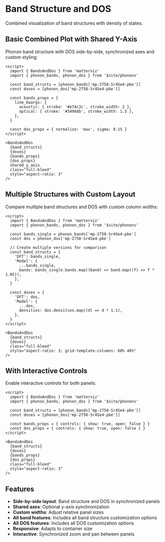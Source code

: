 # Band Structure and DOS

Combined visualization of band structures with density of states.

## Basic Combined Plot with Shared Y-Axis

Phonon band structure with DOS side-by-side, synchronized axes and custom styling:

```svelte example
<script>
  import { BandsAndDos } from 'matterviz'
  import { phonon_bands, phonon_dos } from '$site/phonons'

  const band_structs = [phonon_bands['mp-2758-Sr4Se4-pbe']]
  const doses = [phonon_dos['mp-2758-Sr4Se4-pbe']]

  const bands_props = {
    line_kwargs: {
      acoustic: { stroke: '#e74c3c', stroke_width: 2 },
      optical: { stroke: '#3498db', stroke_width: 1.5 },
    },
  }

  const dos_props = { normalize: 'max', sigma: 0.15 }
</script>

<BandsAndDos
  {band_structs}
  {doses}
  {bands_props}
  {dos_props}
  shared_y_axis
  class="full-bleed"
  style="aspect-ratio: 3"
/>
```

## Multiple Structures with Custom Layout

Compare multiple band structures and DOS with custom column widths:

```svelte example
<script>
  import { BandsAndDos } from 'matterviz'
  import { phonon_bands, phonon_dos } from '$site/phonons'

  const bands_single = phonon_bands['mp-2758-Sr4Se4-pbe']
  const dos = phonon_dos['mp-2758-Sr4Se4-pbe']

  // Create multiple versions for comparison
  const band_structs = {
    'DFT': bands_single,
    'Model': {
      ...bands_single,
      bands: bands_single.bands.map((band) => band.map((f) => f * 1.05)),
    },
  }

  const doses = {
    'DFT': dos,
    'Model': {
      ...dos,
      densities: dos.densities.map((d) => d * 1.1),
    },
  }
</script>

<BandsAndDos
  {band_structs}
  {doses}
  class="full-bleed"
  style="aspect-ratio: 3; grid-template-columns: 60% 40%"
/>
```

## With Interactive Controls

Enable interactive controls for both panels:

```svelte example
<script>
  import { BandsAndDos } from 'matterviz'
  import { phonon_bands, phonon_dos } from '$site/phonons'

  const band_structs = [phonon_bands['mp-2758-Sr4Se4-pbe']]
  const doses = [phonon_dos['mp-2758-Sr4Se4-pbe']]

  const bands_props = { controls: { show: true, open: false } }
  const dos_props = { controls: { show: true, open: false } }
</script>

<BandsAndDos
  {band_structs}
  {doses}
  {bands_props}
  {dos_props}
  class="full-bleed"
  style="aspect-ratio: 3"
/>
```

## Features

- **Side-by-side layout**: Band structure and DOS in synchronized panels
- **Shared axes**: Optional y-axis synchronization
- **Custom widths**: Adjust relative panel sizes
- **All band features**: Includes all band structure customization options
- **All DOS features**: Includes all DOS customization options
- **Responsive**: Adapts to container size
- **Interactive**: Synchronized zoom and pan between panels
